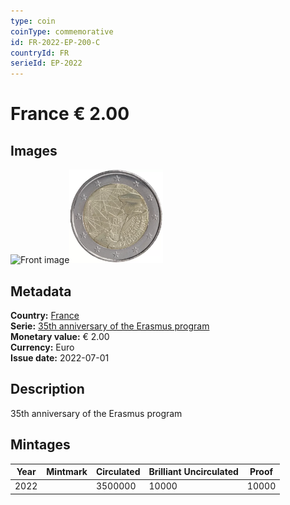```yaml
---
type: coin
coinType: commemorative
id: FR-2022-EP-200-C
countryId: FR
serieId: EP-2022
---
```


# France € 2.00

## Images

<img src="../../Images/common-2007-200.webp" height="150" alt="Front image"><img src="Images/FR-2022-200.webp" height="150" alt="Back image">

## Metadata

**Country:** [France](../../Countries/France/index.md)\
**Serie:** [35th anniversary of the Erasmus program](index.md)\
**Monetary value:** € 2.00\
**Currency:** Euro\
**Issue date:** 2022-07-01

## Description

35th anniversary of the Erasmus program

## Mintages

| Year | Mintmark | Circulated | Brilliant Uncirculated | Proof |
| ---- | -------- | ---------- | ---------------------- | ----- |
| 2022 |          | 3500000    | 10000                  | 10000 |
